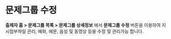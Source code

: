 # 문제그룹 수정

**출제자 홈 > 문제그룹 목록 > 문제그룹 상세정보** 에서 **문제그룹 수정** 버튼을 이용하여 지시첨부파일 관리, 예화, 예문, 음성 및 동영상 등을 수정 및 관리가능 합니다.
